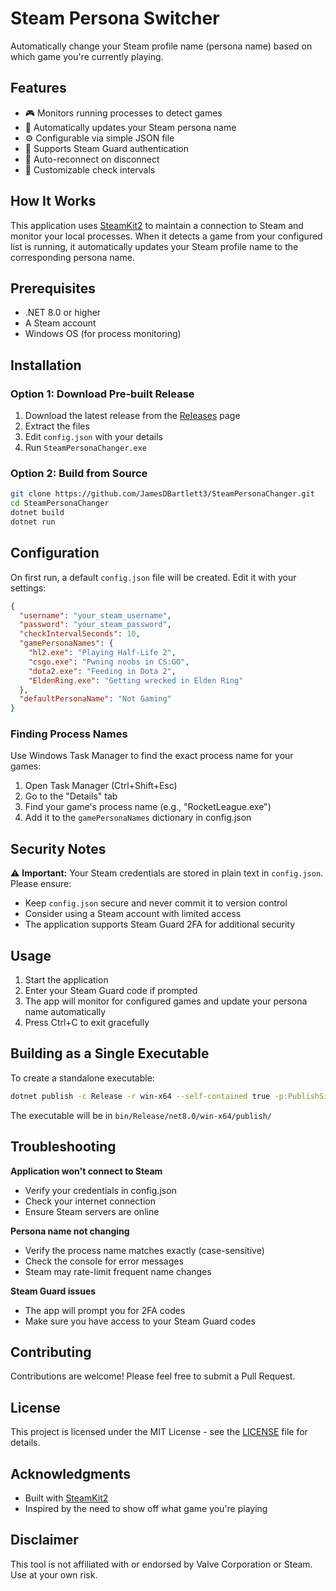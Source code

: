 # Steam Persona Switcher

Automatically change your Steam profile name (persona name) based on which game you're currently playing.

## Features

- 🎮 Monitors running processes to detect games
- 🔄 Automatically updates your Steam persona name
- ⚙️ Configurable via simple JSON file
- 🔐 Supports Steam Guard authentication
- 🔁 Auto-reconnect on disconnect
- 📝 Customizable check intervals

## How It Works

This application uses [SteamKit2](https://github.com/SteamRE/SteamKit) to maintain a connection to Steam and monitor your local processes. When it detects a game from your configured list is running, it automatically updates your Steam profile name to the corresponding persona name.

## Prerequisites

- .NET 8.0 or higher
- A Steam account
- Windows OS (for process monitoring)

## Installation

### Option 1: Download Pre-built Release
1. Download the latest release from the [Releases](https://github.com/JamesDBartlett3/SteamPersonaChanger/releases) page
2. Extract the files
3. Edit `config.json` with your details
4. Run `SteamPersonaChanger.exe`

### Option 2: Build from Source
```bash
git clone https://github.com/JamesDBartlett3/SteamPersonaChanger.git
cd SteamPersonaChanger
dotnet build
dotnet run
```

## Configuration

On first run, a default `config.json` file will be created. Edit it with your settings:

```json
{
  "username": "your_steam_username",
  "password": "your_steam_password",
  "checkIntervalSeconds": 10,
  "gamePersonaNames": {
    "hl2.exe": "Playing Half-Life 2",
    "csgo.exe": "Pwning noobs in CS:GO",
    "dota2.exe": "Feeding in Dota 2",
    "EldenRing.exe": "Getting wrecked in Elden Ring"
  },
  "defaultPersonaName": "Not Gaming"
}
```

### Finding Process Names

Use Windows Task Manager to find the exact process name for your games:
1. Open Task Manager (Ctrl+Shift+Esc)
2. Go to the "Details" tab
3. Find your game's process name (e.g., "RocketLeague.exe")
4. Add it to the `gamePersonaNames` dictionary in config.json

## Security Notes

⚠️ **Important:** Your Steam credentials are stored in plain text in `config.json`. Please ensure:
- Keep `config.json` secure and never commit it to version control
- Consider using a Steam account with limited access
- The application supports Steam Guard 2FA for additional security

## Usage

1. Start the application
2. Enter your Steam Guard code if prompted
3. The app will monitor for configured games and update your persona name automatically
4. Press Ctrl+C to exit gracefully

## Building as a Single Executable

To create a standalone executable:

```bash
dotnet publish -c Release -r win-x64 --self-contained true -p:PublishSingleFile=true
```

The executable will be in `bin/Release/net8.0/win-x64/publish/`

## Troubleshooting

**Application won't connect to Steam**
- Verify your credentials in config.json
- Check your internet connection
- Ensure Steam servers are online

**Persona name not changing**
- Verify the process name matches exactly (case-sensitive)
- Check the console for error messages
- Steam may rate-limit frequent name changes

**Steam Guard issues**
- The app will prompt you for 2FA codes
- Make sure you have access to your Steam Guard codes

## Contributing

Contributions are welcome! Please feel free to submit a Pull Request.

## License

This project is licensed under the MIT License - see the [LICENSE](LICENSE) file for details.

## Acknowledgments

- Built with [SteamKit2](https://github.com/SteamRE/SteamKit)
- Inspired by the need to show off what game you're playing

## Disclaimer

This tool is not affiliated with or endorsed by Valve Corporation or Steam. Use at your own risk.
